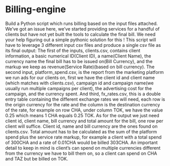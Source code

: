 # Billing-engine

Build a Python script which runs billing based on the input files attached.
We’ve got an issue here, we’ve started providing services for a handful of clients but have not
yet built the tools to calculate the final bill. We need your help figuring out a simple pythonic
solution for this ! This script will have to leverage 3 different input csv files and produce a single
csv file as its final output:
The first of the inputs, clients.csv, contains client information, a basic numerical ID(Client ID), a
name(Client Name), the currency name the final bill has to be issued on(Bill Currency), and the
markup we keep as revenue(Service Rate)(based on bill currency).
The second input, platform_spend.csv, is the report from the marketing platform we run ads for
our clients on, first we have the client id and client name (which matches with clients.csv),
campaign id and campaign name(we usually run multiple campaigns per client), the advertising
cost for the campaign, and the currency spent.
And third, fx_rates.csv, this is a double entry table containing the different exchange rates we
will need, each row is the origin currency for the rate and the column is the destination currency
of the rate, for example on row CHA, under column TOK, we have the value 0.25 which means
1 CHA equals 0.25 TOK.
As for the output we just need client id, client name, bill currency and total amount for the bill,
one row per client will suffice. Client id, name and bill currency are the ones found on
clients.csv. Total amount has to be calculated as the sum of the platform spend plus the service
rate markup, for example a client with a total spend of 300CHA and a rate of 0.01CHA would be
billed 303CHA. An important detail to keep in mind is client’s can spend on multiple currencies
different from the currency we have to bill them on, so a client can spend on CHA and TAZ but
be billed on TOK.

